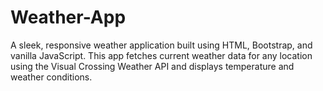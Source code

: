# Weather-App
A sleek, responsive weather application built using HTML, Bootstrap, and vanilla JavaScript. This app fetches current weather data for any location using the Visual Crossing Weather API and displays temperature and weather conditions.
